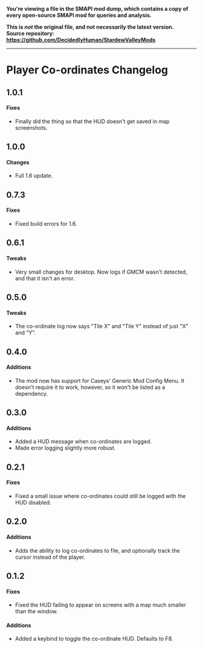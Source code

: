 **You're viewing a file in the SMAPI mod dump, which contains a copy of every open-source SMAPI mod
for queries and analysis.**

**This is _not_ the original file, and not necessarily the latest version.**  
**Source repository: https://github.com/DecidedlyHuman/StardewValleyMods**

----

# Player Co-ordinates Changelog

## 1.0.1
#### Fixes
* Finally did the thing so that the HUD doesn't get saved in map screenshots.

## 1.0.0
#### Changes
* Full 1.6 update.

## 0.7.3
#### Fixes
* Fixed build errors for 1.6.

## 0.6.1
#### Tweaks
* Very small changes for desktop. Now logs if GMCM wasn't detected, and that it isn't an error.

## 0.5.0
#### Tweaks
* The co-ordinate log now says "Tile X" and "Tile Y" instead of just "X" and "Y".

## 0.4.0
#### Additions
* The mod now has support for Caseys' Generic Mod Config Menu. It doesn't require it to work, however, so it won't be listed as a dependency.

## 0.3.0
#### Additions
* Added a HUD message when co-ordinates are logged.
* Made error logging slightly more robust.

## 0.2.1
#### Fixes
* Fixed a small issue where co-ordinates could still be logged with the HUD disabled.

## 0.2.0
#### Additions
* Adds the ability to log co-ordinates to file, and optionally track the cursor instead of the player.

## 0.1.2
#### Fixes
* Fixed the HUD failing to appear on screens with a map much smaller than the window.
#### Additions
* Added a keybind to toggle the co-ordinate HUD. Defaults to F8.

